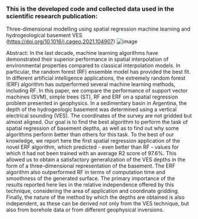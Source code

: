 ### This is the developed code and collected data used in the scientific research publication: 
Three-dimensional modelling using spatial regression machine learning and hydrogeological basement VES
(https://doi.org/10.1016/j.cageo.2021.104907)
![image](https://github.com/MendoVeirana/ML-spatial-regression-testing/assets/69166739/31c346a2-11ad-42e7-b214-002680134676)

Abstract:
In the last decade, machine learning algorithms have demonstrated their superior performance in spatial interpolation of environmental properties compared to classical interpolation models. In particular, the random forest (RF) ensemble model has provided the best fit. In different artificial intelligence applications, the extremely random forest (ERF) algorithm has outperformed several machine learning methods, including RF. In this paper, we compare the performance of support vector machines (SVM), simple trees (ST), RF and ERF on a spatial regression problem presented in geophysics. In a sedimentary basin in Argentina, the depth of the hydrogeologic basement was determined using a vertical electrical sounding (VES). The coordinates of the survey are not gridded but almost aligned. Our goal is to find the best algorithm to perform the task of spatial regression of basement depths, as well as to find out why some algorithms perform better than others for this task. To the best of our knowledge, we report here the first spatial regression application of the novel ERF algorithm, which predicted - even better than RF - values for which it had not been trained with an average R2 score of 97.6%. This allowed us to obtain a satisfactory generalization of the VES depths in the form of a three-dimensional representation of the basement. The ERF algorithm also outperformed RF in terms of computation time and smoothness of the generated surface. The primary importance of the results reported here lies in the relative independence offered by this technique, considering the area of application and coordinate gridding. Finally, the nature of the method by which the depths are obtained is also independent, as these can be derived not only from the VES technique, but also from borehole data or from different geophysical inversions.
